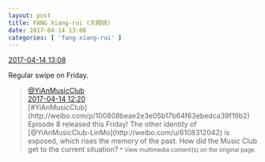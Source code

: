```yaml
---
layout: post
title: FANG Xiang-rui (方翔锐)
date: 2017-04-14 13:08
categories: [ 'fang-xiang-rui' ]
---
```


<div class="weibo-info">
  <a href="http://weibo.com/6117583008/EEsn3ieWI">2017-04-14 13:08</a>
</div>

Regular swipe on Friday.

<!-- more -->

> <div class="weibo-post-name">
>   <a href="http://weibo.com/u/6094546964">@YiAnMusicClub</a>
> </div>
> <div class="weibo-info">
>   <a href="http://weibo.com/6094546964/EEs3gbTH6">2017-04-14 12:20</a>
> </div>
> [#YiAnMusicClub](http://weibo.com/p/100808beae2e3e05b17b64f63ebedca39f19b2) Episode 8 released this Friday! The other identity of [@YiAnMusicClub-LinMo](http://weibo.com/u/6108312042) is exposed, which rises the memory of the past. How did the Music Club get to the current situation?  
> <small>* View multimedia content(s) on the original page.</small>
